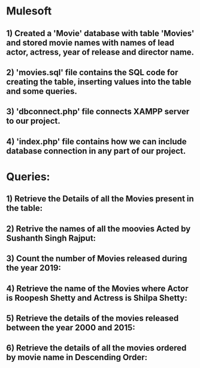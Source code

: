 # Mulesoft

## 1) Created a 'Movie' database with table 'Movies' and stored movie names with names of lead actor, actress, year of release and director name.

## 2) 'movies.sql' file contains the SQL code for creating the table, inserting values into the table and some queries.

## 3) 'dbconnect.php' file connects XAMPP server to our project.

## 4) 'index.php' file contains how we can include database connection in any part of our project.

# Queries:

## 1) Retrieve the Details of all the Movies present in the table:



## 2) Retrive the names of all the moovies Acted by Sushanth Singh Rajput:



## 3) Count the number of Movies released during the year 2019:



## 4) Retrieve the name of the Movies where Actor is Roopesh Shetty and Actress is Shilpa Shetty:



## 5) Retrieve the details of the movies released between the year 2000 and 2015:



## 6) Retrieve the details of all the movies ordered by movie name in Descending Order:


